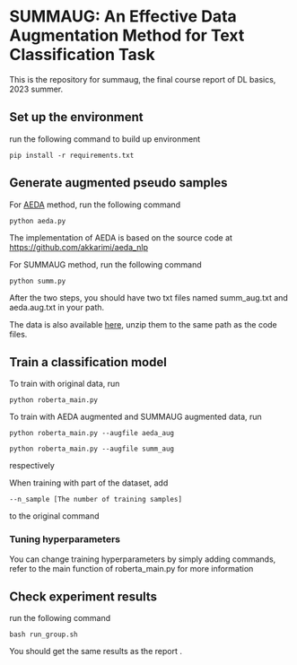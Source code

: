 # SUMMAUG: An Effective Data Augmentation Method for Text Classification Task

This is the repository for summaug, the final course report of DL basics, 2023 summer. 

## Set up the environment

run the following command to build up environment

```
pip install -r requirements.txt
```

## Generate augmented pseudo samples

For [AEDA](https://aclanthology.org/2021.findings-emnlp.234/) method, run the following command 
```
python aeda.py
```
The implementation of AEDA is based on the source code at https://github.com/akkarimi/aeda_nlp

For SUMMAUG method, run the following command
```
python summ.py
```

After the two steps, you should have two txt files named summ_aug.txt and aeda.aug.txt in your path. 

The data is also available [here](https://drive.google.com/file/d/1MSJob6uRjWEcNTs3WwHXSyNmomd2g9ps/view?usp=sharing), unzip them to the same path as the code files. 

## Train a classification model

To train with original data, run
```
python roberta_main.py
```

To train with AEDA augmented and SUMMAUG augmented data, run
```
python roberta_main.py --augfile aeda_aug
```
```
python roberta_main.py --augfile summ_aug
```
respectively

When training with part of the dataset, add 
```
--n_sample [The number of training samples]
```
 to the original command
### Tuning hyperparameters

You can change training hyperparameters by simply adding commands, refer to the main function of roberta_main.py for more information

## Check experiment results

run the following command

```
bash run_group.sh
```

You should get the same results as the report . 


